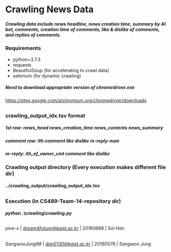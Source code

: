 # Crawling News Data

##### Crawling data include news headline, news creation time, summary by AI bot, comments, creation time of comments, like & dislike of comments, and replies of comments.

### Requirements
- python=3.7.3
- requests
- BeautifulSoup (for accelerating to crawl data)
- selenium (for dynamic crawling)

##### Need to download appropriate version of chromedriver.exe
https://sites.google.com/a/chromium.org/chromedriver/downloads

##
### crawling_output_idx.tsv format
##### 1st row: news_head news_creation_time news_contents news_summary
##### comment row: ith comment like dislike re-reply-num
##### re-reply: ith_of_owner_cmt comment like dislike
### Crawling output directory (Every execution makes different file dir)
#### ../crawling_output/crawling_output_idx.tsv

##
### Execution (in CS489-Team-14-repository dir)
##### python .\crawling\crawling.py

##
###### pine-s | dream4future@kaist.ac.kr | 20160688 | Sol Han
###### SangwooJung98 | dan0130@kaist.ac.kr | 20160579 | Sangwoo Jung
